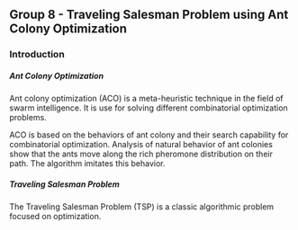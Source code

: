 ## Group 8 - Traveling Salesman Problem using Ant Colony Optimization

### Introduction
##### Ant Colony Optimization
Ant colony optimization (ACO) is a meta-heuristic technique in the field of swarm intelligence. It is use for solving different combinatorial optimization problems.

ACO is based on the behaviors of ant colony and their  search capability for combinatorial optimization. Analysis of natural behavior of ant colonies show that the ants move along the rich pheromone distribution on their path. The algorithm imitates this behavior.

##### Traveling Salesman Problem
The Traveling Salesman Problem (TSP) is a classic algorithmic problem focused on optimization.
